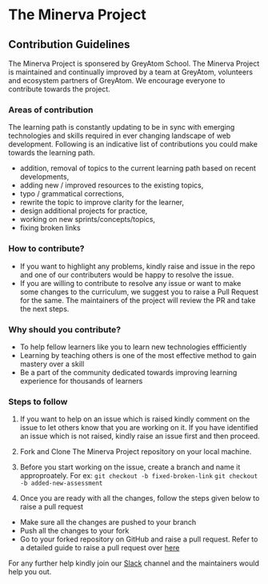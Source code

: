 # The Minerva Project
## Contribution Guidelines

The Minerva Project is sponsered by GreyAtom School. The Minerva Project is maintained and continually improved by a team at GreyAtom, volunteers and ecosystem partners of GreyAtom. We encourage everyone to contribute towards the project.

### Areas of contribution
The learning path is constantly updating to be in sync with emerging technologies and skills required in ever changing landscape of web development.
Following is an indicative list of contributions you could make towards the learning path.
 - addition, removal of topics to the current learning path based on recent developments,
 - adding new / improved resources to the existing topics,
 - typo / grammatical corrections,
 - rewrite the topic to improve clarity for the learner,
 - design additional projects for practice,
 - working on new sprints/concepts/topics,
 - fixing broken links
 
 
### How to contribute?
 - If you want to highlight any problems, kindly raise and issue in the repo and one of our contributers would be happy to resolve the issue.
 - If you are willing to contribute to resolve any issue or want to make some changes to the curriculum, we suggest you to raise a Pull Request for the same. The maintainers of the project will review the PR and take the next steps.

### Why should you contribute?
 - To help fellow learners like you to learn new technologies effficiently
 - Learning by teaching others is one of the most effective method to gain mastery over a skill
 - Be a part of the community dedicated towards improving learning experience for thousands of learners

### Steps to follow
1. If you want to help on an issue which is raised kindly comment on the issue to let others know that you are working on it. If you have identified an issue which is not raised, kindly raise an issue first and then proceed.

2. Fork and Clone The Minerva Project repository on your local machine.

3. Before you start working on the issue, create a branch and name it approproately.
For ex:
```git checkout -b fixed-broken-link```
```git checkout -b added-new-assessment```

4. Once you are ready with all the changes, follow the steps given below to raise a pull request
 - Make sure all the changes are pushed to your branch
 - Push all the changes to your fork
 - Go to your forked repository on GitHub and raise a pull request. Refer to a detailed guide to raise a pull request over [here](https://help.github.com/en/github/collaborating-with-issues-and-pull-requests/creating-a-pull-request)

For any further help kindly join our [Slack](https://greyatom-frontend.slack.com/join/shared_invite/enQtNzk4MDAzNjExNzI5LWJjN2Y1NThiMjZmMDIyMDg5MGNmYjhmZDg3ODdjOWZkODRlODQwZGFiNjc5MGYwYzBkNTI0NjM1NWI1M2UyMzI) channel and the maintainers would help you out.
